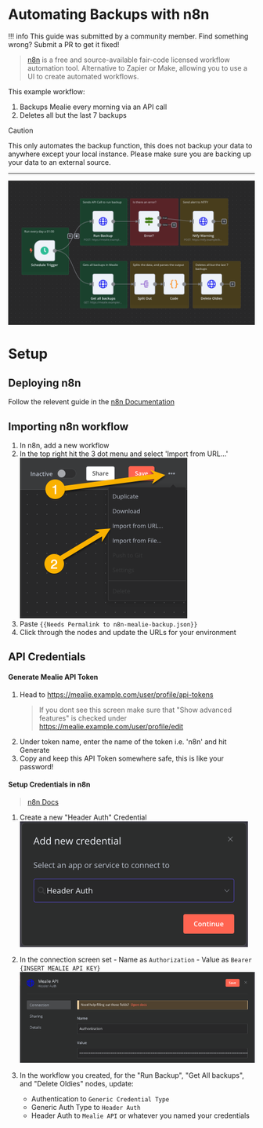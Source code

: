 # Automating Backups with n8n

!!! info
This guide was submitted by a community member. Find something wrong? Submit a PR to get it fixed!

> [n8n](https://github.com/n8n-io/n8n) is a free and source-available fair-code licensed workflow automation tool. Alternative to Zapier or Make, allowing you to use a UI to create automated workflows.

This example workflow:

1. Backups Mealie every morning via an API call
2. Deletes all but the last 7 backups

> [!CAUTION]
> This only automates the backup function, this does not backup your data to anywhere except your local instance. Please make sure you are backing up your data to an external source.

---

![screenshot](../../assets/img/n8n/n8n-mealie-backup.png)

# Setup

## Deploying n8n

Follow the relevent guide in the [n8n Documentation](https://docs.n8n.io/)

## Importing n8n workflow

1. In n8n, add a new workflow
2. In the top right hit the 3 dot menu and select 'Import from URL...'
   ![screenshot](../../assets/img/n8n/n8n-workflow-import.png)
3. Paste `{{Needs Permalink to n8n-mealie-backup.json}}`
4. Click through the nodes and update the URLs for your environment

## API Credentials

#### Generate Mealie API Token

1. Head to https://mealie.example.com/user/profile/api-tokens
   > If you dont see this screen make sure that "Show advanced features" is checked under https://mealie.example.com/user/profile/edit
2. Under token name, enter the name of the token i.e. 'n8n' and hit Generate
3. Copy and keep this API Token somewhere safe, this is like your password!

#### Setup Credentials in n8n

> [n8n Docs](https://docs.n8n.io/credentials/add-edit-credentials/)

1. Create a new "Header Auth" Credential
   ![screenshot](../../assets/img/n8n/n8n-cred-app.png)
2. In the connection screen set - Name as `Authorization` - Value as `Bearer {INSERT MEALIE API KEY}`
   ![screenshot](../../assets/img/n8n/n8n-cred-connection.png)

3. In the workflow you created, for the "Run Backup", "Get All backups", and "Delete Oldies" nodes, update:
   - Authentication to `Generic Credential Type`
   - Generic Auth Type to `Header Auth`
   - Header Auth to `Mealie API` or whatever you named your credentials

